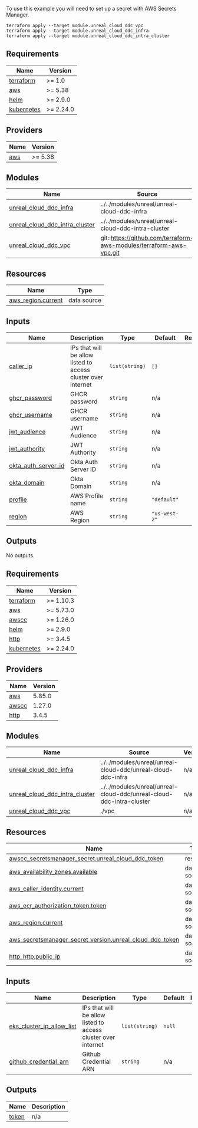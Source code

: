To use this example you will need to set up a secret with AWS Secrets Manager.
```
terraform apply --target module.unreal_cloud_ddc_vpc
terraform apply --target module.unreal_cloud_ddc_infra
terraform apply --target module.unreal_cloud_ddc_intra_cluster
```

<!-- BEGINNING OF PRE-COMMIT-TERRAFORM DOCS HOOK -->
## Requirements

| Name | Version |
|------|---------|
| <a name="requirement_terraform"></a> [terraform](#requirement\_terraform) | >= 1.0 |
| <a name="requirement_aws"></a> [aws](#requirement\_aws) | >= 5.38 |
| <a name="requirement_helm"></a> [helm](#requirement\_helm) | >= 2.9.0 |
| <a name="requirement_kubernetes"></a> [kubernetes](#requirement\_kubernetes) | >= 2.24.0 |

## Providers

| Name | Version |
|------|---------|
| <a name="provider_aws"></a> [aws](#provider\_aws) | >= 5.38 |

## Modules

| Name | Source | Version |
|------|--------|---------|
| <a name="module_unreal_cloud_ddc_infra"></a> [unreal\_cloud\_ddc\_infra](#module\_unreal\_cloud\_ddc\_infra) | ../../modules/unreal/unreal-cloud-ddc-infra | n/a |
| <a name="module_unreal_cloud_ddc_intra_cluster"></a> [unreal\_cloud\_ddc\_intra\_cluster](#module\_unreal\_cloud\_ddc\_intra\_cluster) | ../../modules/unreal/unreal-cloud-ddc-intra-cluster | n/a |
| <a name="module_unreal_cloud_ddc_vpc"></a> [unreal\_cloud\_ddc\_vpc](#module\_unreal\_cloud\_ddc\_vpc) | git::https://github.com/terraform-aws-modules/terraform-aws-vpc.git | 25322b6b6be69db6cca7f167d7b0e5327156a595 |

## Resources

| Name | Type |
|------|------|
| [aws_region.current](https://registry.terraform.io/providers/hashicorp/aws/latest/docs/data-sources/region) | data source |

## Inputs

| Name | Description | Type | Default | Required |
|------|-------------|------|---------|:--------:|
| <a name="input_caller_ip"></a> [caller\_ip](#input\_caller\_ip) | IPs that will be allow listed to access cluster over internet | `list(string)` | `[]` | no |
| <a name="input_ghcr_password"></a> [ghcr\_password](#input\_ghcr\_password) | GHCR password | `string` | n/a | yes |
| <a name="input_ghcr_username"></a> [ghcr\_username](#input\_ghcr\_username) | GHCR username | `string` | n/a | yes |
| <a name="input_jwt_audience"></a> [jwt\_audience](#input\_jwt\_audience) | JWT Audience | `string` | n/a | yes |
| <a name="input_jwt_authority"></a> [jwt\_authority](#input\_jwt\_authority) | JWT Authority | `string` | n/a | yes |
| <a name="input_okta_auth_server_id"></a> [okta\_auth\_server\_id](#input\_okta\_auth\_server\_id) | Okta Auth Server ID | `string` | n/a | yes |
| <a name="input_okta_domain"></a> [okta\_domain](#input\_okta\_domain) | Okta Domain | `string` | n/a | yes |
| <a name="input_profile"></a> [profile](#input\_profile) | AWS Profile name | `string` | `"default"` | no |
| <a name="input_region"></a> [region](#input\_region) | AWS Region | `string` | `"us-west-2"` | no |

## Outputs

No outputs.
<!-- END OF PRE-COMMIT-TERRAFORM DOCS HOOK -->
<!-- BEGIN_TF_DOCS -->
## Requirements

| Name | Version |
|------|---------|
| <a name="requirement_terraform"></a> [terraform](#requirement\_terraform) | >= 1.10.3 |
| <a name="requirement_aws"></a> [aws](#requirement\_aws) | >= 5.73.0 |
| <a name="requirement_awscc"></a> [awscc](#requirement\_awscc) | >= 1.26.0 |
| <a name="requirement_helm"></a> [helm](#requirement\_helm) | >= 2.9.0 |
| <a name="requirement_http"></a> [http](#requirement\_http) | >= 3.4.5 |
| <a name="requirement_kubernetes"></a> [kubernetes](#requirement\_kubernetes) | >= 2.24.0 |

## Providers

| Name | Version |
|------|---------|
| <a name="provider_aws"></a> [aws](#provider\_aws) | 5.85.0 |
| <a name="provider_awscc"></a> [awscc](#provider\_awscc) | 1.27.0 |
| <a name="provider_http"></a> [http](#provider\_http) | 3.4.5 |

## Modules

| Name | Source | Version |
|------|--------|---------|
| <a name="module_unreal_cloud_ddc_infra"></a> [unreal\_cloud\_ddc\_infra](#module\_unreal\_cloud\_ddc\_infra) | ../../modules/unreal/unreal-cloud-ddc/unreal-cloud-ddc-infra | n/a |
| <a name="module_unreal_cloud_ddc_intra_cluster"></a> [unreal\_cloud\_ddc\_intra\_cluster](#module\_unreal\_cloud\_ddc\_intra\_cluster) | ../../modules/unreal/unreal-cloud-ddc/unreal-cloud-ddc-intra-cluster | n/a |
| <a name="module_unreal_cloud_ddc_vpc"></a> [unreal\_cloud\_ddc\_vpc](#module\_unreal\_cloud\_ddc\_vpc) | ./vpc | n/a |

## Resources

| Name | Type |
|------|------|
| [awscc_secretsmanager_secret.unreal_cloud_ddc_token](https://registry.terraform.io/providers/hashicorp/awscc/latest/docs/resources/secretsmanager_secret) | resource |
| [aws_availability_zones.available](https://registry.terraform.io/providers/hashicorp/aws/latest/docs/data-sources/availability_zones) | data source |
| [aws_caller_identity.current](https://registry.terraform.io/providers/hashicorp/aws/latest/docs/data-sources/caller_identity) | data source |
| [aws_ecr_authorization_token.token](https://registry.terraform.io/providers/hashicorp/aws/latest/docs/data-sources/ecr_authorization_token) | data source |
| [aws_region.current](https://registry.terraform.io/providers/hashicorp/aws/latest/docs/data-sources/region) | data source |
| [aws_secretsmanager_secret_version.unreal_cloud_ddc_token](https://registry.terraform.io/providers/hashicorp/aws/latest/docs/data-sources/secretsmanager_secret_version) | data source |
| [http_http.public_ip](https://registry.terraform.io/providers/hashicorp/http/latest/docs/data-sources/http) | data source |

## Inputs

| Name | Description | Type | Default | Required |
|------|-------------|------|---------|:--------:|
| <a name="input_eks_cluster_ip_allow_list"></a> [eks\_cluster\_ip\_allow\_list](#input\_eks\_cluster\_ip\_allow\_list) | IPs that will be allow listed to access cluster over internet | `list(string)` | `null` | no |
| <a name="input_github_credential_arn"></a> [github\_credential\_arn](#input\_github\_credential\_arn) | Github Credential ARN | `string` | n/a | yes |

## Outputs

| Name | Description |
|------|-------------|
| <a name="output_token"></a> [token](#output\_token) | n/a |
<!-- END_TF_DOCS -->
